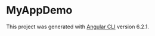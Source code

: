 # MyAppDemo

This project was generated with [Angular CLI](https://github.com/angular/angular-cli) version 6.2.1.

